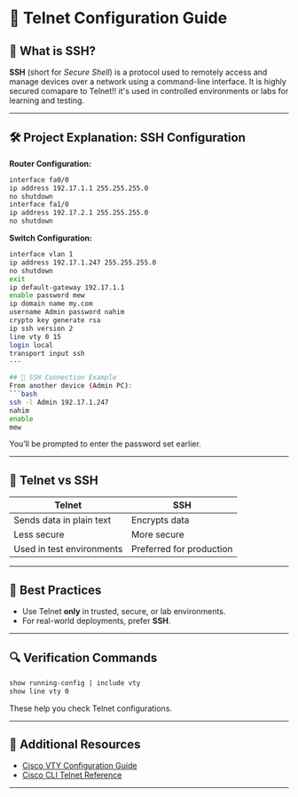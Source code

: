 # 📼 Telnet Configuration Guide

## 📄 What is SSH?
**SSH** (short for *Secure Shell*) is a protocol used to remotely access and manage devices over a network using a command-line interface. It is highly secured comapare to Telnet!! it's used in controlled environments or labs for learning and testing.

---

## 🛠️ Project Explanation: SSH Configuration

**Router Configuration:**
```bash
interface fa0/0
ip address 192.17.1.1 255.255.255.0
no shutdown
interface fa1/0
ip address 192.17.2.1 255.255.255.0
no shutdown
```

**Switch Configuration:**
```bash
interface vlan 1
ip address 192.17.1.247 255.255.255.0
no shutdown
exit
ip default-gateway 192.17.1.1
enable password mew
ip domain name my.com
username Admin password nahim
crypto key generate rsa
ip ssh version 2
line vty 0 15
login local
transport input ssh
---

## 🔢 SSH Connection Example
From another device (Admin PC):
```bash
ssh -l Admin 192.17.1.247
nahim
enable
mew
```
You’ll be prompted to enter the password set earlier.

---

## 🚫 Telnet vs SSH
| Telnet | SSH |
|--------|-----|
| Sends data in plain text | Encrypts data |
| Less secure | More secure |
| Used in test environments | Preferred for production |

---

## 🔗 Best Practices
- Use Telnet **only** in trusted, secure, or lab environments.
- For real-world deployments, prefer **SSH**.
---

## 🔍 Verification Commands
```bash
show running-config | include vty
show line vty 0
```
These help you check Telnet configurations.

---

## 🔗 Additional Resources
- [Cisco VTY Configuration Guide](https://www.cisco.com/c/en/us/support/docs/ios-nx-os-software/ios-software-releases-122-mainline/55684-convtelssh.html)
- [Cisco CLI Telnet Reference](https://www.cisco.com/c/en/us/td/docs/ios-xml/ios/security/d1/sec-d1-cr-book/sec-cr-d1.html)

---